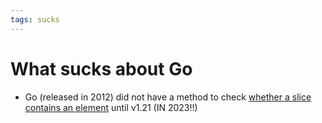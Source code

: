 ```yaml
---
tags: sucks
---
```


# What sucks about Go
* Go (released in 2012) did not have a method to check [whether a slice contains an element](https://pkg.go.dev/slices) until v1.21 (IN 2023!!)
